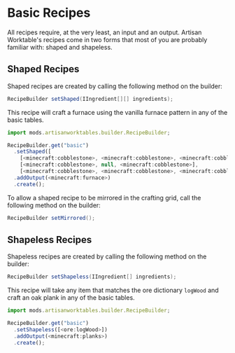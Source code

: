# Basic Recipes

All recipes require, at the very least, an input and an output. Artisan Worktable's recipes come in two forms that most of you are probably familiar with: shaped and shapeless.

## Shaped Recipes

Shaped recipes are created by calling the following method on the builder:

```java
RecipeBuilder setShaped(IIngredient[][] ingredients);
```

This recipe will craft a furnace using the vanilla furnace pattern in any of the basic tables.

```js
import mods.artisanworktables.builder.RecipeBuilder;

RecipeBuilder.get("basic")
  .setShaped([
    [<minecraft:cobblestone>, <minecraft:cobblestone>, <minecraft:cobblestone>],
    [<minecraft:cobblestone>, null, <minecraft:cobblestone>],
    [<minecraft:cobblestone>, <minecraft:cobblestone>, <minecraft:cobblestone>]])
  .addOutput(<minecraft:furnace>)
  .create();
```

To allow a shaped recipe to be mirrored in the crafting grid, call the following method on the builder:

```java
RecipeBuilder setMirrored();
```

## Shapeless Recipes

Shapeless recipes are created by calling the following method on the builder:

```java
RecipeBuilder setShapeless(IIngredient[] ingredients);
```

This recipe will take any item that matches the ore dictionary `logWood` and craft an oak plank in any of the basic tables.

```js
import mods.artisanworktables.builder.RecipeBuilder;

RecipeBuilder.get("basic")
  .setShapeless([<ore:logWood>])
  .addOutput(<minecraft:planks>)
  .create();
```